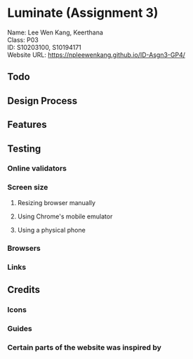 # Luminate (Assignment 3)
Name: Lee Wen Kang, Keerthana<br />
Class: P03<br />
ID: S10203100, S10194171<br />
Website URL: https://npleewenkang.github.io/ID-Asgn3-GP4/<br/>


## Todo

## Design Process

## Features

## Testing

### Online validators

### Screen size

1. Resizing browser manually<br/>

2. Using Chrome's mobile emulator<br/>

3. Using a physical phone<br/>

### Browsers

### Links



## Credits
### Icons

### Guides

### Certain parts of the website was inspired by
